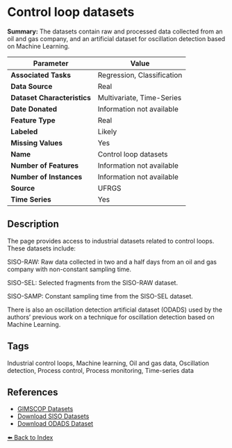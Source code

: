 # Control loop datasets

**Summary:** The datasets contain raw and processed data collected from an oil and gas company, and an artificial dataset for oscillation detection based on Machine Learning.

| Parameter | Value |
| --- | --- |
| **Associated Tasks** | Regression, Classification |
| **Data Source** | Real |
| **Dataset Characteristics** | Multivariate, Time-Series |
| **Date Donated** | Information not available |
| **Feature Type** | Real |
| **Labeled** | Likely |
| **Missing Values** | Yes |
| **Name** | Control loop datasets |
| **Number of Features** | Information not available |
| **Number of Instances** | Information not available |
| **Source** | UFRGS |
| **Time Series** | Yes |

## Description

The page provides access to industrial datasets related to control loops. These datasets include:

SISO-RAW: Raw data collected in two and a half days from an oil and gas company with non-constant sampling time.

SISO-SEL: Selected fragments from the SISO-RAW dataset.

SISO-SAMP: Constant sampling time from the SISO-SEL dataset.

There is also an oscillation detection artificial dataset (ODADS) used by the authors’ previous work on a technique for oscillation detection based on Machine Learning.

## Tags

Industrial control loops, Machine learning, Oil and gas data, Oscillation detection, Process control, Process monitoring, Time-series data

## References

- [GIMSCOP Datasets](https://www.ufrgs.br/gimscop/repository/sisoviewer/datasets/)
- [Download SISO Datasets](https://drive.google.com/open?id=1hnsj85dSJz344UyxbYcUlFi08xfhMALJ)
- [Download ODADS Dataset](https://drive.google.com/open?id=1XUkEKSSTrF7pJ_6K82OpJkwnls1TSdgo)

[⬅️ Back to Index](../README.md)
